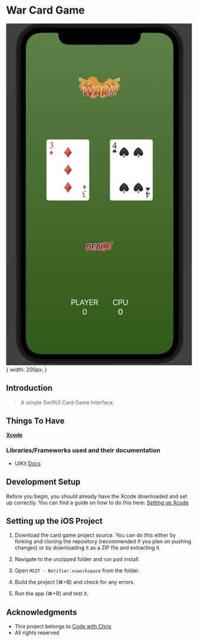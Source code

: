 # War Card Game 

![](Interface.png){ width: 200px; }

## Introduction
> A simple SwiftUI Card Game Interface.


## Things To Have
**[Xcode](https://developer.apple.com/xcode/)**

### Libraries/Frameworks used and their documentation

- UIKit [Docs](https://developer.apple.com/documentation/uikit/)

## Development Setup

Before you begin, you should already have the Xcode downloaded and set up correctly. You can find a guide on how to do this here: [Setting up Xcode](https://developer.apple.com/library/content/documentation/IDEs/Conceptual/AppStoreDistributionTutorial/Setup/Setup.html)

## Setting up the iOS Project

1. Download the card game project source. You can do this either by forking and cloning the repository (recommended if you plan on pushing changes) or by downloading it as a ZIP file and extracting it.

2. Navigate to the unzipped folder and run pod install.

3. Open `MSIT - Notifier.xcworkspace` from the folder.

4. Build the project (⌘+B) and check for any errors.

5. Run the app (⌘+R) and test it.

## Acknowledgments

* This project belongs to [Code with Chris](https://codewithchris.com/)
* All rights reserved 

